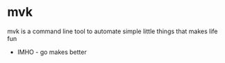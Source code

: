 # mvk 

mvk is a command line tool to automate simple little things that makes life fun

* IMHO - go makes better 

